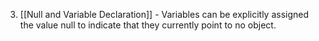 3. [[Null and Variable Declaration]] - Variables can be explicitly assigned the value null to indicate that they currently point to no object.